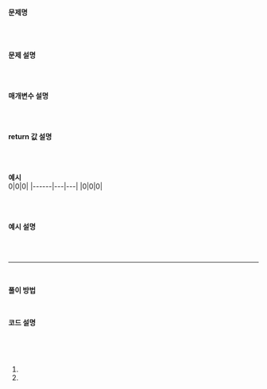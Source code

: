 #### 문제명

<br/><br/>

**문제 설명**<br/>

<br/><br/>

**매개변수 설명**<br/>

<br/><br/>

**return 값 설명**<br/>

<br/><br/>

**예시**<br/>
0|0|0|
|------|---|---|
|0|0|0|

<br/><br/>

**예시 설명**<br/>

<br/><br/>

---
<br/>

**풀이 방법**

<br/>

**코드 설명**
```python


```
<br/><br/>

1) 
2)
